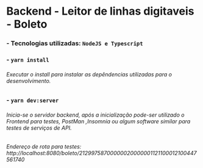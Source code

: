 
# Backend - Leitor de linhas digitaveis - Boleto

### - Tecnologias utilizadas: `NodeJS e Typescript`

### - `yarn install`
###### Executar o install para instalar as depêndencias utilizadas para o desenvolvimento.

### - `yarn dev:server`
###### Inicia-se o servidor backend, após a inicialização pode-ser utilizado o Frontend para testes, PostMan ,Insomnia ou algum software similar para testes de serviços de API.
###### Endereço de rota para testes: http://localhost:8080/boleto/21299758700000020000001121100012100447561740



